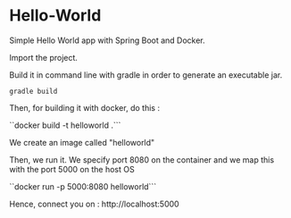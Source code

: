 # Hello-World
Simple Hello World app with Spring Boot and Docker.

Import the project.

Build it in command line with gradle in order to generate an executable jar.

```gradle build```

Then, for building it with docker, do this :

``docker build -t helloworld .```

We create an image called "helloworld"

Then, we run it. We specify port 8080 on the container and we map this with the port 5000 on the host OS

``docker run -p 5000:8080 helloworld```

Hence, connect you on : http://localhost:5000
